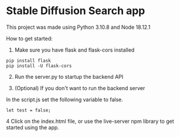 # Stable Diffusion Search app

This project was made using Python 3.10.8 and Node 18.12.1

How to get started:
1. Make sure you have flask and flask-cors installed

``` text
pip install flask
pip install -U flask-cors
```

2. Run the server.py to startup the backend API

3. (Optional) If you don't want to run the backend server

In the script.js set the following variable to false.
```
let test = false;
```
4 Click on the index.html file, or use the live-server npm library to get started using the app.
